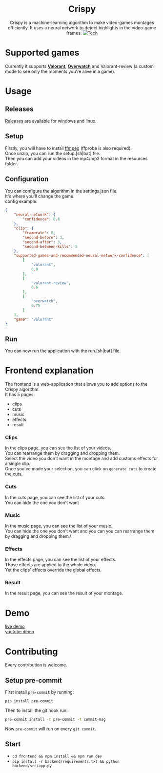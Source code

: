 <div align="center">

# Crispy
Crispy is a machine-learning algorithm to make video-games montages efficiently.
It uses a neural network to detect highlights in the video-game frames.
[![Tech](https://skillicons.dev/icons?i=python,svelte,ts,css,html,docker,bash)](https://skillicons.dev)


</div>


# Supported games 
Currently it supports **[Valorant](https://playvalorant.com/)**, **[Overwatch](https://playoverwatch.com/)** and Valorant-review (a custom mode to see only the moments you're alive in a game).
# Usage
## Releases
[Releases](https://github.com/Flowtter/crispy/releases) are available for windows and linux.

## Setup
Firstly, you will have to install [ffmpeg](https://ffmpeg.org/about.html) (ffprobe is also required).\
Once unzip, you can run the setup.[sh|bat] file.\
Then you can add your videos in the mp4/mp3 format in the resources folder.
## Configuration
You can configure the algorithm in the settings.json file.\
It's where you'll change the game.\
config example:
```json
{
    "neural-network": {
        "confidence": 0.8
    },
    "clip": {
        "framerate": 8,
        "second-before": 3,
        "second-after": 3,
        "second-between-kills": 5
    },
    "supported-games-and-recommended-neural-network-confidence": [
        [
            "valorant",
            0.8
        ],
        [
            "valorant-review",
            0.6
        ],
        [
            "overwatch",
            0.75
        ]
    ],
    "game": "valorant"
}
```

## Run
You can now run the application with the run.[sh|bat] file.

# Frontend explanation
The frontend is a web-application that allows you to add options to the Crispy algorithm.\
It has 5 pages:
- clips
- cuts
- music
- effects
- result

### Clips
In the clips page, you can see the list of your videos.\
You can rearrange them by dragging and dropping them.\
Select the video you don't want in the montage and add customs effects for a single clip.\
Once you've made your selection, you can click on `generate cuts` to create the cuts.

### Cuts
In the cuts page, you can see the list of your cuts.\
You can hide the one you don't want

### Music
In the music page, you can see the list of your music.\
You can hide the one you don't want and you can you can rearrange them by dragging and dropping them.\

### Effects
In the effects page, you can see the list of your effects.\
Those effects are applied to the whole video.\
Yet the clips' effects override the global effects.

### Result
In the result page, you can see the result of your montage.

# Demo
[live demo](https://crispy.gyroskan.com/)\
[youtube demo](https://www.youtube.com/watch?v=svT-Z_MkAfw)
# Contributing
Every contribution is welcome.
## Setup pre-commit
First install `pre-commit` by running:
```sh
pip install pre-commit
```
Then to install the git hook run:
```sh
pre-commit install -t pre-commit -t commit-msg
```

Now `pre-commit` will run on every `git commit`.


## Start
- `cd frontend && npm install && npm run dev`
- `pip install -r backend/requirements.txt && python backend/src/app.py`
